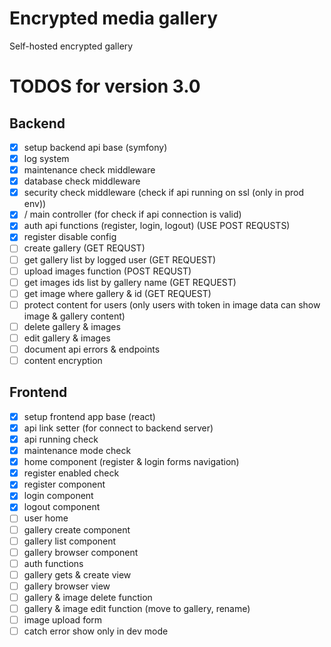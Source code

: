 # Encrypted media gallery
Self-hosted encrypted gallery

# TODOS for version 3.0
## Backend
- [X] setup backend api base (symfony)
- [X] log system
- [X] maintenance check middleware
- [X] database check middleware
- [X] security check middleware (check if api running on ssl (only in prod env))
- [X] / main controller (for check if api connection is valid)
- [X] auth api functions (register, login, logout) (USE POST REQUSTS)
- [X] register disable config
- [ ] create gallery (GET REQUST)
- [ ] get gallery list by logged user (GET REQUEST)
- [ ] upload images function (POST REQUST)
- [ ] get images ids list by gallery name (GET REQUEST)
- [ ] get image where gallery & id (GET REQUEST)
- [ ] protect content for users (only users with token in image data can show image & gallery content)
- [ ] delete gallery & images
- [ ] edit gallery & images
- [ ] document api errors & endpoints
- [ ] content encryption

## Frontend
- [X] setup frontend app base (react)
- [X] api link setter (for connect to backend server)
- [X] api running check
- [X] maintenance mode check
- [X] home component (register & login forms navigation)
- [X] register enabled check
- [X] register component
- [X] login component
- [X] logout component
- [ ] user home
- [ ] gallery create component
- [ ] gallery list component
- [ ] gallery browser component
- [ ] auth functions
- [ ] gallery gets & create view
- [ ] gallery browser view
- [ ] gallery & image delete function
- [ ] gallery & image edit function (move to gallery, rename)
- [ ] image upload form
- [ ] catch error show only in dev mode
